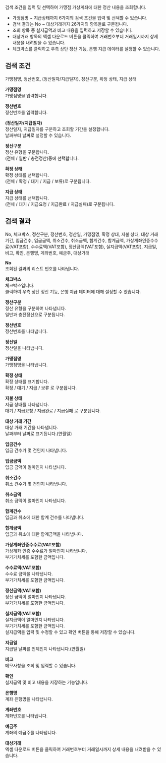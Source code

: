 검색 조건을 입력 및 선택하여 가맹점 가상계좌에 대한 정산 내용을 조회합니다.

- 가맹점명 ~ 지급상태까지 6가지의 검색 조건을 입력 및 선택할 수 있습니다.
- 검색 결과는 No ~ 대상거래까지 26가지의 항목들로 구분됩니다.
- 조회 항목 중 실지급액과 비고 내용을 입력하고 저장할 수 있습니다.
- 대상거래 항목의 엑셀 다운로드 버튼을 클릭하여 거래번호부터 거래일시까지 상세 내용을 내려받을 수 있습니다.
- 체크박스를 클릭하고 우측 상단 정산 기능, 은행 지급 데이터를 설정할 수 있습니다.

## 검색 조건
가맹점명, 정산번호, (정산일자/지급일자), 정산구분, 확정 상태, 지급 상태

**가맹점명**
<br>가맹점명을 입력합니다.

**정산번호**
<br>정산번호를 입력합니다.

**(정산일자/지급일자)**
<br>정산일자, 지급일자를 구분하고 조회할 기간을 설정합니다.
<br>날짜부터 날짜로 설정할 수 있습니다.

**정산구분**
<br>정산 유형을 구분합니다.
<br>(전체 / 일반 / 충전정산)중에 선택합니다.

**확정 상태**
<br>확정 상태를 선택합니다.
<br>(전체 / 확정 / 대기 / 지급 / 보류)로 구분됩니다.

**지급 상태**
<br>지급 상태를 선택합니다.
<br>(전체 / 대기 / 지급요청 / 지급완료 / 지급실패)로 구분됩니다.


## 검색 결과
No, 체크박스, 정산구분, 정산번호, 정산일, 가맹점명, 확정 상태, 지불 상태, 대상 거래 기간, 입금건수, 입금금액, 취소건수, 취소금액, 합계건수, 합계금액, 가상계좌인증수수료(VAT포함), 수수료액(VAT포함), 정산금액(VAT포함), 실지급액(VAT포함), 지급일, 비고, 확인, 은행명, 계좌번호, 예금주, 대상거래

**No**
<br>조회된 결과의 리스트 번호를 나타냅니다.

**체크박스**
<br>체크박스입니다.
<br>클릭하여 우측 상단 정산 기능, 은행 지급 데이터에 대해 설정할 수 있습니다.

**정산구분**
<br>정산 유형을 구분하여 나타냅니다.
<br>일반과 충전정산으로 구분됩니다.

**정산번호**
<br>정산번호를 나타냅니다.

**정산일**
<br>정산일을 나타냅니다.

**가맹점명**
<br>가맹점명을 나타냅니다.

**확정 상태**
<br>확정 상태를 표기합니다.
<br>확정 / 대기 / 지급 / 보류 로 구분됩니다.

**지불 상태**
<br>지급 상태를 나타냅니다.
<br>대기 / 지급요청 / 지급완료 / 지급실패 로 구분됩니다.

**대상 거래 기간**
<br>대상 거래 기간을 나타냅니다.
<br>날짜부터 날짜로 표기됩니다.(연월일)

**입금건수**
<br>입금 건수가 몇 건인지 나타냅니다.

**입금금액**
<br>입금 금액이 얼마인지 나타냅니다.

**취소건수**
<br>취소 건수가 몇 건인지 나타냅니다.

**취소금액**
<br>취소 금액이 얼마인지 나타냅니다.

**합계건수**
<br>입금과 취소에 대한 합계 건수를 나타냅니다.

**합계금액**
<br>입금과 취소에 대한 합계금액을 나타냅니다.

**가상계좌인증수수료(VAT포함)**
<br>가상계좌 인증 수수료가 얼마인지 나타냅니다.
<br>부가가치세를 포함한 금액입니다.

**수수료액(VAT포함)**
<br>수수료 금액을 나타냅니다.
<br>부가가치세를 포함한 금액입니다.

**정산금액(VAT포함)**
<br>정산 금액이 얼마인지 나타냅니다.
<br>부가가치세를 포함한 금액입니다.

**실지급액(VAT포함)**
<br>실지급액이 얼마인지 나타냅니다.
<br>부가가치세를 포함한 금액입니다.
<br>실지급액을 입력 및 수정할 수 있고 확인 버튼을 통해 저장할 수 있습니다.

**지급일**
<br>지급일 날짜를 언제인지 나타냅니다.(연월일)

**비고**
<br>메모사항을 조회 및 입력할 수 있습니다.

**확인**
<br>실지급액 및 비고 내용을 저장하는 기능입니다.

**은행명**
<br>계좌 은행명을 나타냅니다.

**계좌번호**
<br>계좌번호를 나타냅니다.

**예금주**
<br>계좌의 예금주를 나타냅니다.

**대상거래**
<br>엑셀 다운로드 버튼을 클릭하여 거래번호부터 거래일시까지 상세 내용을 내려받을 수 있습니다.
